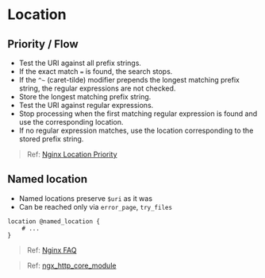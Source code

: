 # Location

## Priority / Flow

- Test the URI against all prefix strings.
- If the exact match `=` is found, the search stops.
- If the `^~` (caret-tilde) modifier prepends the longest matching prefix string, the regular expressions are not checked.
- Store the longest matching prefix string.
- Test the URI against regular expressions.
- Stop processing when the first matching regular expression is found and use the corresponding location.
- If no regular expression matches, use the location corresponding to the stored prefix string.

> Ref: [Nginx Location Priority](https://docs.nginx.com/nginx/admin-guide/web-server/web-server/#nginx-location-priority)

## Named location

- Named locations preserve `$uri` as it was
- Can be reached only via `error_page`, `try_files`

```nginx
location @named_location {
    # ...
}
```

> Ref: [Nginx FAQ](https://www.nginx.com/resources/wiki/community/faq/#what-does-this-thing-mean)

> Ref: [ngx_http_core_module](https://nginx.org/en/docs/http/ngx_http_core_module.html#location)
